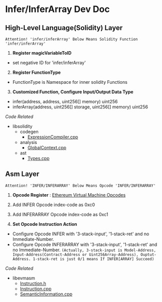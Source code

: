 # Infer/InferArray Dev Doc

## High-Level Language(Solidity) Layer
`Attention! 'infer/inferArray' Below Means Solidity Function 'infer/inferArray'`

1. **Register magicVariableToID**
  - set negative ID for 'infer/inferArray'

2. **Register FunctionType**
  - FunctionType is Namespace for inner solidity Functions

3. **Customized Function, Configure Input/Output Data Type**
  - infer(address, address, uint256[] memory) uint256
  - inferArray(address, uint256[] storage, uint256[] memory) uint256


*Code Related*
- libsolidity
  - codegen
    - [ExpressionCompiler.cpp](./libsolidity/codegen/ExpressionCompiler.cpp)
  - analysis
    - [GlobalContext.cpp](./libsolidity/analysis/GlobalContext.cpp)
  - ast 
    - [Types.cpp](./libsolidity/ast/Types.cpp)

## Asm Layer
`Attention! 'INFER/INFERARRAY' Below Means Opcode 'INFER/INFERARRAY'`

1. **Opcode Register** : [Ethereum Virtual Machine Opcodes](https://ethervm.io/)
  1. Add INFER Opcode index-code as 0xc0
  2. Add INFERARRAY Opcode index-code as 0xc1


2. **Set Opcode Instruction Action**
  - Configure Opcode INFER with '3-stack-input', '1-stack-ret' and no Immediate-Number.
  - Configure Opcode INFERARRAY with '3-stack-input', '1-stack-ret' and no Immediate-Number.
`(Actually, 3-stack-input is Model-Address, Input-Address(Contract-Address or Uint256Array-Address), Ouptut-Address. 1-stack-ret is just 0/1 means If INFER[ARRAY] Succeed)`


*Code Related*
- libevmasm
  - [Instruction.h](./libevmasm/Instruction.h)
  - [Instruction.cpp](./libevmasm/Instruction.cpp)
  - [SemanticInformation.cpp](./libevmasm/SemanticInformation.cpp)
